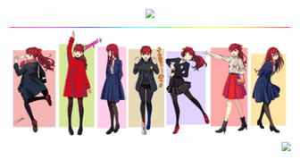 <div align="center">
    <img src="https://readme-typing-svg.demolab.com?font=Freestyle Script&size=40&duration=3000&pause=1000&color=EA248E&center=true&vCenter=true&width=700&lines=This+story+is+not+end+yet;Because+only+you+are+in+the+infinity+loop" />
</div>

<div align="center">
  <img src="rainbow.gif" />
</div>

<div align="center">
  <img src="senpai.jpg" />
</div>

<div align="right">
  <img src="https://komarev.com/ghpvc/?username=NokiaX300" />
</div>
